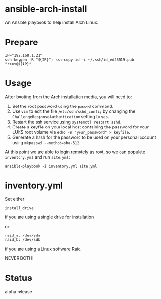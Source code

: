 # ansible-arch-install

An Ansible playbook to help install Arch Linux.

# Prepare

```console
IP="192.168.1.21"
ssh-keygen -R "${IP}"; ssh-copy-id -i ~/.ssh/id_ed25519.pub "root@${IP}"
```

# Usage

After booting from the Arch installation media, you will need to:
1. Set the root password using the `passwd` command.
2. Use `vim` to edit the file `/etc/ssh/sshd_config` by changing the
   `ChallengeResponseAuthentication` setting to `yes`.
3. Restart the ssh service using `systemctl restart sshd`.
4. Create a keyfile on your local host containing the password for
   your LUKS root volume via `echo -n "your_password" > keyfile`.
5. Generate a hash for the password to be used on your personal
   account using `mkpasswd --method=sha-512`.

At this point we are able to login remotely as root, so we can
populate `inventory.yml` and run `site.yml`:

```console
ansible-playbook -i inventory.yml site.yml
```

# inventory.yml

Set either
```console
install_drive
```
if you are using a single drive for installation

or

```console
raid_a: /dev/sda
raid_b: /dev/sdb
```

if you are using a Linux software Raid.

NEVER BOTH!

# Status

alpha release

